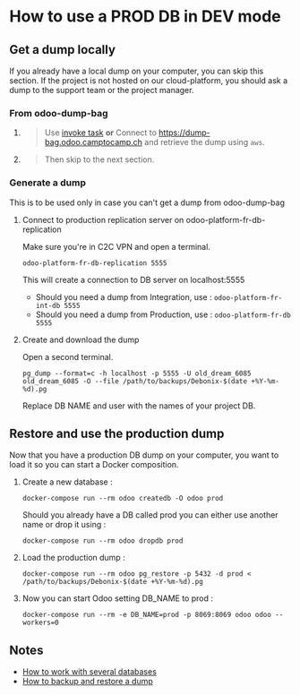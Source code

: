 # How to use a PROD DB in DEV mode

## Get a dump locally

If you already have a local dump on your computer, you can skip this section.
If the project is not hosted on our cloud-platform, you should ask a dump to the support team or the project manager.

### From odoo-dump-bag

1. > Use [invoke task](../docs/invoke.md#databasedownload_dump) **or** Connect to https://dump-bag.odoo.camptocamp.ch and retrieve the dump using `aws`.


2. > Then skip to the next section.

### Generate a dump

This is to be used only in case you can't get a dump from odoo-dump-bag

1. Connect to production replication server on odoo-platform-fr-db-replication

    Make sure you're in C2C VPN and open a terminal.

    ```
    odoo-platform-fr-db-replication 5555
    ```

    This will create a connection to DB server on localhost:5555

    * Should you need a dump from Integration, use : `odoo-platform-fr-int-db 5555`
    * Should you need a dump from Production, use : `odoo-platform-fr-db 5555`

2. Create and download the dump

    Open a second terminal.

    ```
    pg_dump --format=c -h localhost -p 5555 -U old_dream_6085 old_dream_6085 -O --file /path/to/backups/Debonix-$(date +%Y-%m-%d).pg
    ```

    Replace DB NAME and user with the names of your project DB.

## Restore and use the production dump

Now that you have a production DB dump on your computer, you want to load it so you can start a Docker composition.

1. Create a new database :

    ```
    docker-compose run --rm odoo createdb -O odoo prod
    ```

    Should you already have a DB called prod you can either use another name or drop it using :

    ```
    docker-compose run --rm odoo dropdb prod
    ```

2. Load the production dump :

    ```
    docker-compose run --rm odoo pg_restore -p 5432 -d prod < /path/to/backups/Debonix-$(date +%Y-%m-%d).pg
    ```

3. Now you can start Odoo setting DB_NAME to prod :

    ```
    docker-compose run --rm -e DB_NAME=prod -p 8069:8069 odoo odoo --workers=0
    ```

## Notes

* [How to work with several databases](./docker-and-databases.md#working-with-several-databases)
* [How to backup and restore a dump](./docker-and-databases.md#backup-and-restore-with-dumps)
